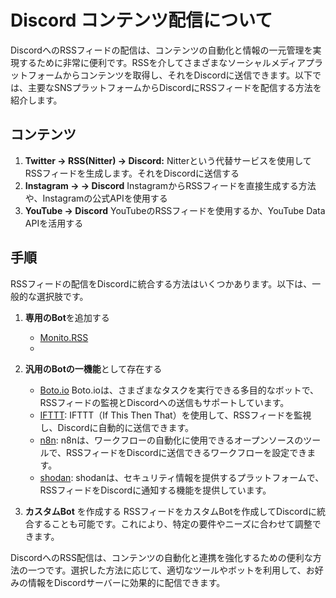 # Discord コンテンツ配信について

DiscordへのRSSフィードの配信は、コンテンツの自動化と情報の一元管理を実現するために非常に便利です。RSSを介してさまざまなソーシャルメディアプラットフォームからコンテンツを取得し、それをDiscordに送信できます。以下では、主要なSNSプラットフォームからDiscordにRSSフィードを配信する方法を紹介します。

## コンテンツ

1. **Twitter -> RSS(Nitter) -> Discord:** Nitterという代替サービスを使用してRSSフィードを生成します。それをDiscordに送信する
1. **Instagram -> -> Discord** InstagramからRSSフィードを直接生成する方法や、Instagramの公式APIを使用する
1. **YouTube -> Discord** YouTubeのRSSフィードを使用するか、YouTube Data APIを活用する

## 手順


RSSフィードの配信をDiscordに統合する方法はいくつかあります。以下は、一般的な選択肢です。

1. **専用のBot**を追加する
    - [Monito.RSS](https://monito.io)
    -
 
1. **汎用のBotの一機能**として存在する
    - [Boto.io](https://boto.io) Boto.ioは、さまざまなタスクを実行できる多目的なボットで、RSSフィードの監視とDiscordへの送信もサポートしています。
    - [IFTTT](https://ifttt.com): IFTTT（If This Then That）を使用して、RSSフィードを監視し、Discordに自動的に送信できます。
    - [n8n](https://n8n.io): n8nは、ワークフローの自動化に使用できるオープンソースのツールで、RSSフィードをDiscordに送信できるワークフローを設定できます。
    - [shodan](https://help.shodan.io/shodan-monitor/discord-notifier): shodanは、セキュリティ情報を提供するプラットフォームで、RSSフィードをDiscordに通知する機能を提供しています。

1. **カスタムBot** を作成する
  RSSフィードをカスタムBotを作成してDiscordに統合することも可能です。これにより、特定の要件やニーズに合わせて調整できます。

DiscordへのRSS配信は、コンテンツの自動化と連携を強化するための便利な方法の一つです。選択した方法に応じて、適切なツールやボットを利用して、お好みの情報をDiscordサーバーに効果的に配信できます。
